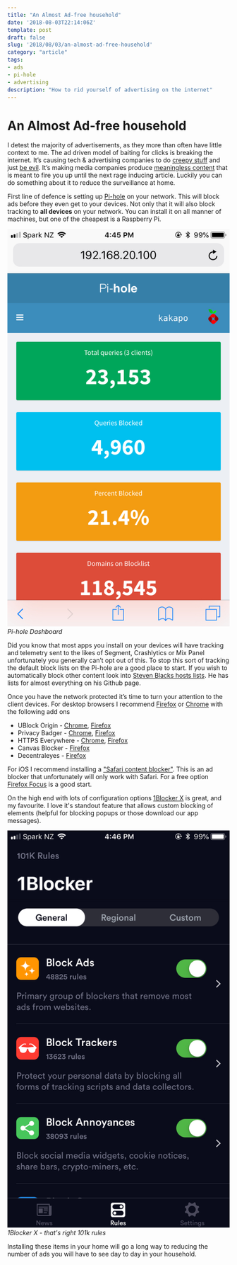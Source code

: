 ```yaml
---
title: "An Almost Ad-free household"
date: '2018-08-03T22:14:06Z'
template: post
draft: false
slug: '2018/08/03/an-almost-ad-free-household'
category: "article"
tags:
- ads
- pi-hole
- advertising
description: "How to rid yourself of advertising on the internet"
---
```


# An Almost Ad-free household

I detest the majority of advertisements, as they more than often have little context to me. The ad driven model of baiting for clicks is breaking the internet. It’s causing tech & advertising companies to do [creepy stuff](https://motherboard.vice.com/en_us/article/bjb745/john-oliver-facebook-ads-last-week-tonight) and just [be evil](https://www.nasdaq.com/article/googles-china-reentry-plan-looks-evil-and-risky-20180802-00012). It’s making media companies produce [meaningless content](https://www.buzzfeed.com/) that is meant to fire you up until the next rage inducing article. Luckily you can do something about it to reduce the surveillance at home.

First line of defence is setting up [Pi-hole](https://pi-hole.net/) on your network. This will block ads before they even get to your devices. Not only that it will also block tracking to **all devices** on your network. You can install it on all manner of machines, but one of the cheapest is a Raspberry Pi.

![Pi-hole Dashboard](./pihole-dashboard.jpg)
_Pi-hole Dashboard_

Did you know that most apps you install on your devices will have tracking and telemetry sent to the likes of Segment, Crashlytics or Mix Panel unfortunately you generally can’t opt out of this.
To stop this sort of tracking the default block lists on the Pi-hole are a good place to start. If you wish to automatically block other content look into [Steven Blacks hosts lists](https://github.com/StevenBlack/hosts). He has lists for almost everything on his Github page.

Once you have the network protected it’s time to turn your attention to the client devices. For desktop browsers I recommend [Firefox](https://www.mozilla.org/en-US/firefox/new/) or [Chrome](https://www.google.com/chrome/index.html) with the following add ons

* UBlock Origin - [Chrome](https://chrome.google.com/webstore/detail/ublock-origin/cjpalhdlnbpafiamejdnhcphjbkeiagm), [Firefox](https://addons.mozilla.org/en-US/firefox/addon/ublock-origin/)
* Privacy Badger - [Chrome](https://chrome.google.com/webstore/detail/privacy-badger/pkehgijcmpdhfbdbbnkijodmdjhbjlgp), [Firefox](https://addons.mozilla.org/en-US/firefox/addon/privacy-badger17/)
* HTTPS Everywhere - [Chrome](https://chrome.google.com/webstore/detail/https-everywhere/gcbommkclmclpchllfjekcdonpmejbdp), [Firefox](https://addons.mozilla.org/en-US/firefox/addon/https-everywhere/)
* Canvas Blocker - [Firefox](https://addons.mozilla.org/en-US/firefox/addon/canvasblocker/)
* Decentraleyes - [Firefox](https://addons.mozilla.org/en-US/firefox/addon/decentraleyes/)

For iOS I recommend installing a ["Safari content blocker"](https://www.macworld.com/article/2984483/ios/hands-on-with-content-blocking-safari-extensions-in-ios-9.html). This is an ad blocker that unfortunately will only work with Safari. For a free option [Firefox Focus](https://support.mozilla.org/en-US/kb/focus) is a good start.

On the high end with lots of configuration options [1Blocker X](https://1blocker.com/) is great, and my favourite. I love it's standout feature that allows custom blocking of elements (helpful for blocking popups or those download our app messages).

![1Blocker X General Settings](./1blocker.jpg)
_1Blocker X - that's right 101k rules_


Installing these items in your home will go a long way to reducing the number of ads you will have to see day to day in your household.
